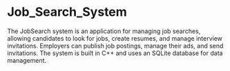 # Job_Search_System
The JobSearch system is an application for managing job searches, allowing candidates to look for jobs, create resumes, and manage interview invitations. Employers can publish job postings, manage their ads, and send invitations. The system is built in C++ and uses an SQLite database for data management.
